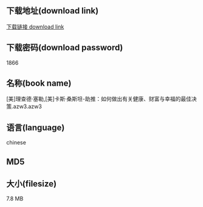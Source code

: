 ## 下载地址(download link)
[下载链接 download link](https://tutu365.netlify.app/?s=%5B%E7%BE%8E%5D%E7%90%86%E6%9F%A5%E5%BE%B7%C2%B7%E5%A1%9E%E5%8B%92%2C%5B%E7%BE%8E%5D%E5%8D%A1%E6%96%AF%C2%B7%E6%A1%91%E6%96%AF%E5%9D%A6-%E5%8A%A9%E6%8E%A8%EF%BC%9A%E5%A6%82%E4%BD%95%E5%81%9A%E5%87%BA%E6%9C%89%E5%85%B3%E5%81%A5%E5%BA%B7%E3%80%81%E8%B4%A2%E5%AF%8C%E4%B8%8E%E5%B9%B8%E7%A6%8F%E7%9A%84%E6%9C%80%E4%BD%B3%E5%86%B3%E7%AD%96.azw3)

## 下载密码(download password)
1866

## 名称(book name)
[美]理查德·塞勒,[美]卡斯·桑斯坦-助推：如何做出有关健康、财富与幸福的最佳决策.azw3.azw3

## 语言(language)
chinese

## MD5


## 大小(filesize)
7.8 MB
